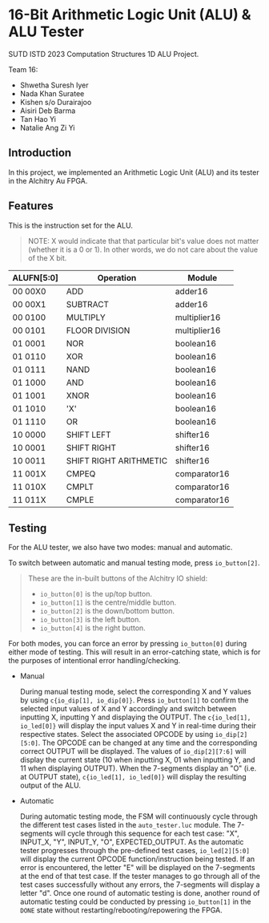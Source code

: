 # 16-Bit Arithmetic Logic Unit (ALU) & ALU Tester

SUTD ISTD 2023 Computation Structures 1D ALU Project.

Team 16:

- Shwetha Suresh Iyer
- Nada Khan Suratee
- Kishen s/o Durairajoo
- Aisiri Deb Barma
- Tan Hao Yi
- Natalie Ang Zi Yi



## Introduction

In this project, we implemented an Arithmetic Logic Unit (ALU) and its tester in the Alchitry Au FPGA.



## Features

This is the instruction set for the ALU.

> NOTE: X would indicate that that particular bit's value does not matter (whether it is a 0 or 1). In other words, we do not care about the value of the X bit.

| ALUFN[5:0] | Operation              | Module       |
| ---------- | ---------------------- | ------------ |
| 00 00X0    | ADD                    | adder16      |
| 00 00X1    | SUBTRACT               | adder16      |
| 00 0100    | MULTIPLY               | multiplier16 |
| 00 0101    | FLOOR DIVISION         | multiplier16 |
| 01 0001    | NOR                    | boolean16    |
| 01 0110    | XOR                    | boolean16    |
| 01 0111    | NAND                   | boolean16    |
| 01 1000    | AND                    | boolean16    |
| 01 1001    | XNOR                   | boolean16    |
| 01 1010    | 'X'                    | boolean16    |
| 01 1110    | OR                     | boolean16    |
| 10 0000    | SHIFT LEFT             | shifter16    |
| 10 0001    | SHIFT RIGHT            | shifter16    |
| 10 0011    | SHIFT RIGHT ARITHMETIC | shifter16    |
| 11 001X    | CMPEQ                  | comparator16 |
| 11 010X    | CMPLT                  | comparator16 |
| 11 011X    | CMPLE                  | comparator16 |



## Testing

For the ALU tester, we also have two modes: manual and automatic.

To switch between automatic and manual testing mode, press `io_button[2]`.

> These are the in-built buttons of the Alchitry IO shield:
>
> - `io_button[0]` is the up/top button.
> - `io_button[1]` is the centre/middle button.
> - `io_button[2]` is the down/bottom button.
> - `io_button[3]` is the left button.
> - `io_button[4]` is the right button.

For both modes, you can force an error by pressing `io_button[0]` during either mode of testing. This will result in an error-catching state, which is for the purposes of intentional error handling/checking.

- Manual

  During manual testing mode, select the corresponding X and Y values by using `c{io_dip[1], io_dip[0]}`. Press `io_button[1]` to confirm the selected input values of X and Y accordingly and switch between inputting X, inputting Y and displaying the OUTPUT. The `c{io_led[1], io_led[0]}` will display the input values X and Y in real-time during their respective states. Select the associated OPCODE by using `io_dip[2][5:0]`. The OPCODE can be changed at any time and the corresponding correct OUTPUT will be displayed. The values of `io_dip[2][7:6]` will display the current state (10 when inputting X, 01 when inputting Y, and 11 when displaying OUTPUT). When the 7-segments display an "O" (i.e. at OUTPUT state), `c{io_led[1], io_led[0]}` will display the resulting output of the ALU.

- Automatic

  During automatic testing mode, the FSM will continuously cycle through the different test cases listed in the `auto_tester.luc` module. The 7-segments will cycle through this sequence for each test case: "X", INPUT_X, "Y", INPUT_Y, "O", EXPECTED_OUTPUT. As the automatic tester progresses through the pre-defined test cases, `io_led[2][5:0]` will display the current OPCODE function/instruction being tested. If an error is encountered, the letter "E" will be displayed on the 7-segments at the end of that test case. If the tester manages to go through all of the test cases successfully without any errors, the 7-segments will display a letter "d". Once one round of automatic testing is done, another round of automatic testing could be conducted by pressing `io_button[1]` in the `DONE` state without restarting/rebooting/repowering the FPGA.
